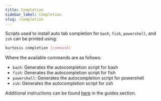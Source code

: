```yaml
---
title: Completion
sidebar_label: Completion
slug: /completion
---
```


Scripts used to install auto tab completion for `bash`, `fish`, `powershell`, and `zsh` can be printed using:

```bash
kurtosis completion [command]
```

Where the available commands are as follows:
* `bash`: Generates the autocompletion script for bash
* `fish`: Generates the autocompletion script for fish
* `powershell`: Generates the autocompletion script for powershell
* `zsh`: Generates the autocompletion script for zsh

Additional instructions can be found [here](../../guides/adding-tab-completion.md) in the guides section.

